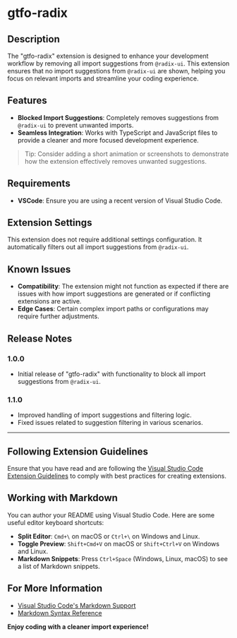 # gtfo-radix

## Description

The "gtfo-radix" extension is designed to enhance your development workflow by removing all import suggestions from `@radix-ui`. This extension ensures that no import suggestions from `@radix-ui` are shown, helping you focus on relevant imports and streamline your coding experience.

## Features

- **Blocked Import Suggestions**: Completely removes suggestions from `@radix-ui` to prevent unwanted imports.
- **Seamless Integration**: Works with TypeScript and JavaScript files to provide a cleaner and more focused development experience.

> Tip: Consider adding a short animation or screenshots to demonstrate how the extension effectively removes unwanted suggestions.

## Requirements

- **VSCode**: Ensure you are using a recent version of Visual Studio Code.

## Extension Settings

This extension does not require additional settings configuration. It automatically filters out all import suggestions from `@radix-ui`.

## Known Issues

- **Compatibility**: The extension might not function as expected if there are issues with how import suggestions are generated or if conflicting extensions are active.
- **Edge Cases**: Certain complex import paths or configurations may require further adjustments.

## Release Notes

### 1.0.0

- Initial release of "gtfo-radix" with functionality to block all import suggestions from `@radix-ui`.

### 1.1.0

- Improved handling of import suggestions and filtering logic.
- Fixed issues related to suggestion filtering in various scenarios.

---

## Following Extension Guidelines

Ensure that you have read and are following the [Visual Studio Code Extension Guidelines](https://code.visualstudio.com/api/references/extension-guidelines) to comply with best practices for creating extensions.

## Working with Markdown

You can author your README using Visual Studio Code. Here are some useful editor keyboard shortcuts:

- **Split Editor**: `Cmd+\` on macOS or `Ctrl+\` on Windows and Linux.
- **Toggle Preview**: `Shift+Cmd+V` on macOS or `Shift+Ctrl+V` on Windows and Linux.
- **Markdown Snippets**: Press `Ctrl+Space` (Windows, Linux, macOS) to see a list of Markdown snippets.

## For More Information

- [Visual Studio Code's Markdown Support](http://code.visualstudio.com/docs/languages/markdown)
- [Markdown Syntax Reference](https://help.github.com/articles/markdown-basics/)

**Enjoy coding with a cleaner import experience!**
